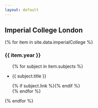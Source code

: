 ```yaml
---
layout: default
---
```

## Imperial College London
<div class="download-list">
	{% for item in site.data.imperialCollege %}
		<h3>{{ item.year }}</h3>
		<ul>
			{% for subject in item.subjects %}
				<li>
					<p>{{ subject.title }}</p>
					{% if subject.link %}<a href="{{ site.url }}{{ subject.link }}" target="_blank"><i class="fa fa-download"></i></a>{% endif %}
				</li>
			{% endfor %}
		</ul>
	{% endfor %}
</div>